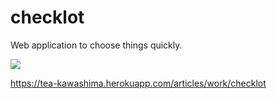 # checklot
Web application to choose things quickly.

[![](https://img.youtube.com/vi/Pu6R-Xf0-J0/0.jpg)](https://www.youtube.com/watch?v=Pu6R-Xf0-J0)

https://tea-kawashima.herokuapp.com/articles/work/checklot
